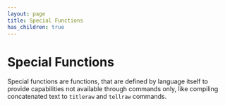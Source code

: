 ```yaml
---
layout: page
title: Special Functions
has_children: true
---
```


# Special Functions

Special functions are functions, that are defined by language itself to provide capabilities not available through commands only, 
like compiling concatenated text to `titleraw` and `tellraw` commands. 